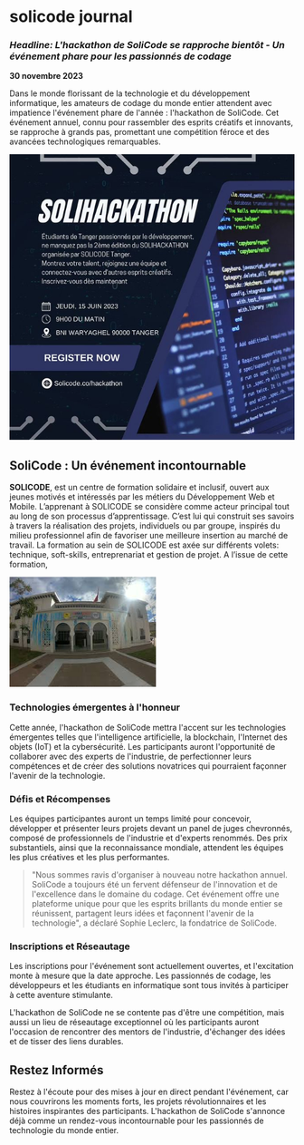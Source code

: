 # solicode journal 




### ***Headline: L'hackathon de SoliCode se rapproche bientôt - Un événement phare pour les passionnés de codage***

**30 novembre 2023**


Dans le monde florissant de la technologie et du développement informatique, les amateurs de codage du monde entier attendent avec impatience l'événement phare de l'année : l'hackathon de SoliCode. Cet événement annuel, connu pour rassembler des esprits créatifs et innovants, se rapproche à grands pas, promettant une compétition féroce et des avancées technologiques remarquables.

![Image de l'événement](./images/hackathon.jpg)



## SoliCode : Un événement incontournable

**SOLICODE**,  est un centre de formation solidaire et inclusif, ouvert aux jeunes motivés et intéressés par les métiers du Développement Web et Mobile. L’apprenant à SOLICODE se considère comme acteur principal tout au long de son processus d’apprentissage. C’est lui qui construit ses savoirs à travers la réalisation des projets, individuels ou par groupe, inspirés du milieu professionnel afin de favoriser une meilleure insertion au marché de travail. La formation au sein de SOLICODE est axée sur différents volets: technique, soft-skills, entreprenariat et gestion de projet. A l’issue de cette formation,

![SoliCode Event](./images/images.jpg)

### Technologies émergentes à l'honneur

Cette année, l'hackathon de SoliCode mettra l'accent sur les technologies émergentes telles que l'intelligence artificielle, la blockchain, l'Internet des objets (IoT) et la cybersécurité. Les participants auront l'opportunité de collaborer avec des experts de l'industrie, de perfectionner leurs compétences et de créer des solutions novatrices qui pourraient façonner l'avenir de la technologie.

### Défis et Récompenses

Les équipes participantes auront un temps limité pour concevoir, développer et présenter leurs projets devant un panel de juges chevronnés, composé de professionnels de l'industrie et d'experts renommés. Des prix substantiels, ainsi que la reconnaissance mondiale, attendent les équipes les plus créatives et les plus performantes.

> "Nous sommes ravis d'organiser à nouveau notre hackathon annuel. SoliCode a toujours été un fervent défenseur de l'innovation et de l'excellence dans le domaine du codage. Cet événement offre une plateforme unique pour que les esprits brillants du monde entier se réunissent, partagent leurs idées et façonnent l'avenir de la technologie", a déclaré Sophie Leclerc, la fondatrice de SoliCode.

### Inscriptions et Réseautage

Les inscriptions pour l'événement sont actuellement ouvertes, et l'excitation monte à mesure que la date approche. Les passionnés de codage, les développeurs et les étudiants en informatique sont tous invités à participer à cette aventure stimulante.

L'hackathon de SoliCode ne se contente pas d'être une compétition, mais aussi un lieu de réseautage exceptionnel où les participants auront l'occasion de rencontrer des mentors de l'industrie, d'échanger des idées et de tisser des liens durables.

## Restez Informés

Restez à l'écoute pour des mises à jour en direct pendant l'événement, car nous couvrirons les moments forts, les projets révolutionnaires et les histoires inspirantes des participants. L'hackathon de SoliCode s'annonce déjà comme un rendez-vous incontournable pour les passionnés de technologie du monde entier.

